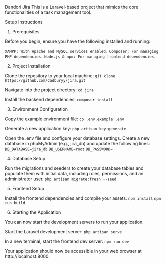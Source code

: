 Dandori Jira
This is a Laravel-based project that mimics the core functionalities of a task management tool.

Setup Instructions

1. Prerequisites

Before you begin, ensure you have the following installed and running:

`XAMPP: With Apache and MySQL services enabled.`
`Composer: For managing PHP dependencies.`
`Node.js & npm: For managing frontend dependencies.`

2. Project Installation

Clone the repository to your local machine:
`git clone https://github.com/Cadburyy/jira.git`

Navigate into the project directory:
`cd jira`

Install the backend dependencies:
`composer install`

3. Environment Configuration

Copy the example environment file:
`cp .env.example .env`

Generate a new application key:
`php artisan key:generate`

Open the .env file and configure your database settings. Create a new database in phpMyAdmin (e.g., jira_db) and update the following lines:
`DB_DATABASE=jira_db`
`DB_USERNAME=root`
`DB_PASSWORD=`

4. Database Setup

Run the migrations and seeders to create your database tables and populate them with initial data, including roles, permissions, and an administrator user.
`php artisan migrate:fresh --seed`

5. Frontend Setup

Install the frontend dependencies and compile your assets.
`npm install`
`npm run build`

6. Starting the Application

You can now start the development servers to run your application.

Start the Laravel development server:
`php artisan serve`

In a new terminal, start the frontend dev server:
`npm run dev`

Your application should now be accessible in your web browser at http://localhost:8000.